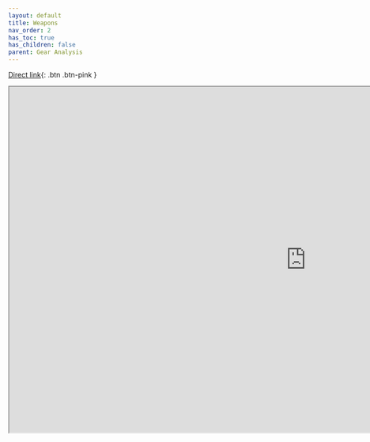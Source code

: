 ```yaml
---
layout: default
title: Weapons
nav_order: 2
has_toc: true
has_children: false
parent: Gear Analysis
---
```


[Direct link](https://docs.google.com/spreadsheets/d/1Xp1LE79R4uHC2yP7KkA2p1sS-l_TkaRAQfdHV4t0aOM/edit#gid=0){: .btn .btn-pink }

<iframe src="https://docs.google.com/spreadsheets/d/e/2PACX-1vQRuF5x2k4idpp4aMx-wLWE6TCC1ITXO1ORaHiJTJDotl61NS8kZR-_5KRYP1lKwNDjvsKZYD7Dv2h9/pubhtml?widget=true&amp;headers=false" width="1200" height="700"></iframe>

